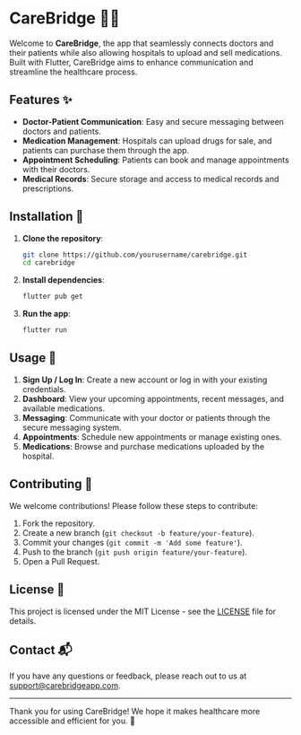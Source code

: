 # CareBridge 🏥🌉

Welcome to **CareBridge**, the app that seamlessly connects doctors and their patients while also allowing hospitals to upload and sell medications. Built with Flutter, CareBridge aims to enhance communication and streamline the healthcare process.

## Features ✨

- **Doctor-Patient Communication**: Easy and secure messaging between doctors and patients.
- **Medication Management**: Hospitals can upload drugs for sale, and patients can purchase them through the app.
- **Appointment Scheduling**: Patients can book and manage appointments with their doctors.
- **Medical Records**: Secure storage and access to medical records and prescriptions.

## Installation 🚀

1. **Clone the repository**:

   ```bash
   git clone https://github.com/yourusername/carebridge.git
   cd carebridge
   ```

2. **Install dependencies**:

   ```bash
   flutter pub get
   ```

3. **Run the app**:
   ```bash
   flutter run
   ```

## Usage 📱

1. **Sign Up / Log In**: Create a new account or log in with your existing credentials.
2. **Dashboard**: View your upcoming appointments, recent messages, and available medications.
3. **Messaging**: Communicate with your doctor or patients through the secure messaging system.
4. **Appointments**: Schedule new appointments or manage existing ones.
5. **Medications**: Browse and purchase medications uploaded by the hospital.

## Contributing 🤝

We welcome contributions! Please follow these steps to contribute:

1. Fork the repository.
2. Create a new branch (`git checkout -b feature/your-feature`).
3. Commit your changes (`git commit -m 'Add some feature'`).
4. Push to the branch (`git push origin feature/your-feature`).
5. Open a Pull Request.

## License 📄

This project is licensed under the MIT License - see the [LICENSE](LICENSE) file for details.

## Contact 📬

If you have any questions or feedback, please reach out to us at [support@carebridgeapp.com](mailto:support@carebridgeapp.com).

---

Thank you for using CareBridge! We hope it makes healthcare more accessible and efficient for you. 🌟
